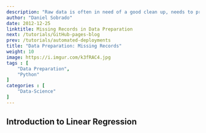 ```yaml
---
description: "Raw data is often in need of a good clean up, needs to pre-processed, cleaned, re-formatted,  combined, enriched, corrected and consolidated. Feeding our models with good quality data is a essential to ensure that we get good results.."
author: "Daniel Sobrado"
date: 2012-12-25
linktitle: Missing Records in Data Preparation
next: /tutorials/GitHub-pages-blog
prev: /tutorials/automated-deployments
title: "Data Preparation: Missing Records"
weight: 10
image: https://i.imgur.com/k3fRAC4.jpg
tags : [
    "Data Preparation",
    "Python"
]
categories : [
    "Data-Science"
]
---
```



## Introduction to Linear Regression

